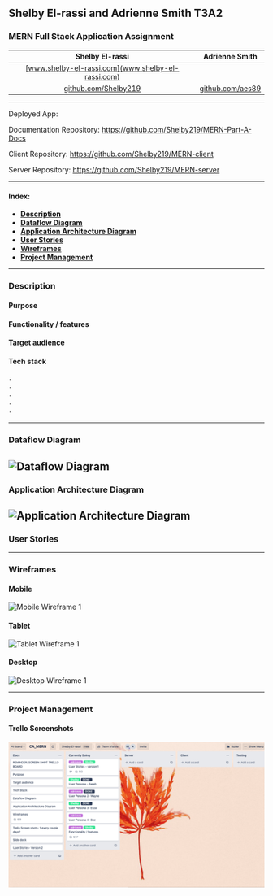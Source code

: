 ## **Shelby El-rassi and Adrienne Smith T3A2**

### MERN Full Stack Application Assignment

|Shelby El-rassi|Adrienne Smith|
|:-------------:|:-------------:|
|[www.shelby-el-rassi.com](www.shelby-el-rassi.com)  |[]() |
|[github.com/Shelby219](www.shelby-el-rassi.com/)  |[github.com/aes89](https://github.com/aes89) |

---

Deployed App:

Documentation Repository: https://github.com/Shelby219/MERN-Part-A-Docs

Client Repository: https://github.com/Shelby219/MERN-client

Server Repository: https://github.com/Shelby219/MERN-server

---
#### Index:
- [**Description**](#Description) 
- [**Dataflow Diagram**](#Dataflow-Diagram) 
- [**Application Architecture Diagram**](#Application-Architecture-Diagram) 
- [**User Stories**](#User-Stories) 
- [**Wireframes**](#Wireframes) 
- [**Project Management**](#Project-Management) 

---
### Description 
#### Purpose
#### Functionality / features
#### Target audience
#### Tech stack
    -
    -
    -
    -
    -

---
### Dataflow Diagram
![Dataflow Diagram](DataflowDiagram.png)
---
### Application Architecture Diagram
![Application Architecture Diagram](app-arch-diagram.png)
---
### User Stories

---
### Wireframes
#### Mobile
![Mobile Wireframe 1](screenshots/Mobile1.png)
#### Tablet
![Tablet Wireframe 1](screenshots/Tablet1.png)
#### Desktop
![Desktop Wireframe 1](screenshots/Desktop1.png)

---
### Project Management
#### Trello Screenshots

![Trello Screen Shot 1](screenshots/trello1.png)